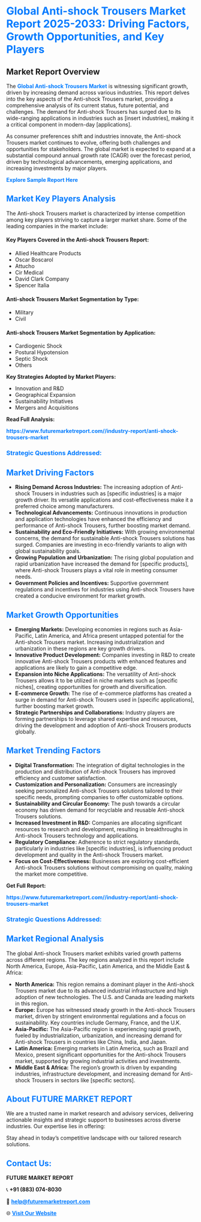 <h1 style="color: #007BFF;">Global Anti-shock Trousers Market Report 2025-2033: Driving Factors, Growth Opportunities, and Key Players</h1>

<section id="overview">
<h2>Market Report Overview</h2>
<p>The <a href="https://www.futuremarketreport.com//industry-report/anti-shock-trousers-market" style="color: #007BFF; text-decoration: none;"><strong>Global Anti-shock Trousers Market</strong></a> is witnessing significant growth, driven by increasing demand across various industries. This report delves into the key aspects of the Anti-shock Trousers market, providing a comprehensive analysis of its current status, future potential, and challenges. The demand for Anti-shock Trousers has surged due to its wide-ranging applications in industries such as [insert industries], making it a critical component in modern-day [applications].</p>
<p>As consumer preferences shift and industries innovate, the Anti-shock Trousers market continues to evolve, offering both challenges and opportunities for stakeholders. The global market is expected to expand at a substantial compound annual growth rate (CAGR) over the forecast period, driven by technological advancements, emerging applications, and increasing investments by major players.</p>
</section>

<section id="overview">
<p><a href="https://www.futuremarketreport.com//request-sample/reportId=78713" style="color: #007BFF; text-decoration: none;"><strong>Explore Sample Report Here</strong></a></p>
</section>

<section id="key-players">
<h2 style="color: #007BFF;">Market Key Players Analysis</h2>
<p>The Anti-shock Trousers market is characterized by intense competition among key players striving to capture a larger market share. Some of the leading companies in the market include:</p>
<h4>Key Players Covered in the Anti-shock Trousers Report:</h4>
<ul><li>Allied Healthcare Products</li><li>Oscar Boscarol</li><li>Attucho</li><li>Cir Medical</li><li>David Clark Company</li><li>Spencer Italia</li></ul>
<h4>Anti-shock Trousers Market Segmentation by Type:</h4>
<ul><li>Military</li><li>Civil</li></ul>

<h4>Anti-shock Trousers Market Segmentation by Application:</h4>
<ul><li>Cardiogenic Shock</li><li>Postural Hypotension</li><li>Septic Shock</li><li>Others</li></ul>
<p><strong>Key Strategies Adopted by Market Players:</strong></p>
<ul>
<li>Innovation and R&D</li>
<li>Geographical Expansion</li>
<li>Sustainability Initiatives</li>
<li>Mergers and Acquisitions</li>
</ul>
</section>

<section>
<p><strong>Read Full Analysis: </strong></p><a href="https://www.futuremarketreport.com//industry-report/anti-shock-trousers-market" style="color: #007BFF; text-decoration: none;"><strong>https://www.futuremarketreport.com//industry-report/anti-shock-trousers-market</strong></a>
<h3 style="color: #007BFF;">Strategic Questions Addressed:</h3>
</section>

<section id="driving-factors">
<h2 style="color: #007BFF;">Market Driving Factors</h2>
<ul>
<li><strong>Rising Demand Across Industries:</strong> The increasing adoption of Anti-shock Trousers in industries such as [specific industries] is a major growth driver. Its versatile applications and cost-effectiveness make it a preferred choice among manufacturers.</li>
<li><strong>Technological Advancements:</strong> Continuous innovations in production and application technologies have enhanced the efficiency and performance of Anti-shock Trousers, further boosting market demand.</li>
<li><strong>Sustainability and Eco-Friendly Initiatives:</strong> With growing environmental concerns, the demand for sustainable Anti-shock Trousers solutions has surged. Companies are investing in eco-friendly variants to align with global sustainability goals.</li>
<li><strong>Growing Population and Urbanization:</strong> The rising global population and rapid urbanization have increased the demand for [specific products], where Anti-shock Trousers plays a vital role in meeting consumer needs.</li>
<li><strong>Government Policies and Incentives:</strong> Supportive government regulations and incentives for industries using Anti-shock Trousers have created a conducive environment for market growth.</li>
</ul>
</section>

<section id="growth-opportunities">
<h2 style="color: #007BFF;">Market Growth Opportunities</h2>
<ul>
<li><strong>Emerging Markets:</strong> Developing economies in regions such as Asia-Pacific, Latin America, and Africa present untapped potential for the Anti-shock Trousers market. Increasing industrialization and urbanization in these regions are key growth drivers.</li>
<li><strong>Innovative Product Development:</strong> Companies investing in R&D to create innovative Anti-shock Trousers products with enhanced features and applications are likely to gain a competitive edge.</li>
<li><strong>Expansion into Niche Applications:</strong> The versatility of Anti-shock Trousers allows it to be utilized in niche markets such as [specific niches], creating opportunities for growth and diversification.</li>
<li><strong>E-commerce Growth:</strong> The rise of e-commerce platforms has created a surge in demand for Anti-shock Trousers used in [specific applications], further boosting market growth.</li>
<li><strong>Strategic Partnerships and Collaborations:</strong> Industry players are forming partnerships to leverage shared expertise and resources, driving the development and adoption of Anti-shock Trousers products globally.</li>
</ul>
</section>

<section id="trending-factors">
<h2 style="color: #007BFF;">Market Trending Factors</h2>
<ul>
<li><strong>Digital Transformation:</strong> The integration of digital technologies in the production and distribution of Anti-shock Trousers has improved efficiency and customer satisfaction.</li>
<li><strong>Customization and Personalization:</strong> Consumers are increasingly seeking personalized Anti-shock Trousers solutions tailored to their specific needs, prompting companies to offer customizable options.</li>
<li><strong>Sustainability and Circular Economy:</strong> The push towards a circular economy has driven demand for recyclable and reusable Anti-shock Trousers solutions.</li>
<li><strong>Increased Investment in R&D:</strong> Companies are allocating significant resources to research and development, resulting in breakthroughs in Anti-shock Trousers technology and applications.</li>
<li><strong>Regulatory Compliance:</strong> Adherence to strict regulatory standards, particularly in industries like [specific industries], is influencing product development and quality in the Anti-shock Trousers market.</li>
<li><strong>Focus on Cost-Effectiveness:</strong> Businesses are exploring cost-efficient Anti-shock Trousers solutions without compromising on quality, making the market more competitive.</li>
</ul>
</section>

<section>
<p><strong>Get Full Report: </strong></p><a href="https://www.futuremarketreport.com//industry-report/anti-shock-trousers-market" style="color: #007BFF; text-decoration: none;"><strong>https://www.futuremarketreport.com//industry-report/anti-shock-trousers-market</strong></a>
<h3 style="color: #007BFF;">Strategic Questions Addressed:</h3>
</section>


<section id="regional-analysis">
<h2 style="color: #007BFF;">Market Regional Analysis</h2>
<p>The global Anti-shock Trousers market exhibits varied growth patterns across different regions. The key regions analyzed in this report include North America, Europe, Asia-Pacific, Latin America, and the Middle East & Africa:</p>
<ul>
<li><strong>North America:</strong> This region remains a dominant player in the Anti-shock Trousers market due to its advanced industrial infrastructure and high adoption of new technologies. The U.S. and Canada are leading markets in this region.</li>
<li><strong>Europe:</strong> Europe has witnessed steady growth in the Anti-shock Trousers market, driven by stringent environmental regulations and a focus on sustainability. Key countries include Germany, France, and the U.K.</li>
<li><strong>Asia-Pacific:</strong> The Asia-Pacific region is experiencing rapid growth, fueled by industrialization, urbanization, and increasing demand for Anti-shock Trousers in countries like China, India, and Japan.</li>
<li><strong>Latin America:</strong> Emerging markets in Latin America, such as Brazil and Mexico, present significant opportunities for the Anti-shock Trousers market, supported by growing industrial activities and investments.</li>
<li><strong>Middle East & Africa:</strong> The region’s growth is driven by expanding industries, infrastructure development, and increasing demand for Anti-shock Trousers in sectors like [specific sectors].</li>
</ul>
</section>

<footer>
<h2 style="color: #007BFF;">About FUTURE MARKET REPORT</h2>
<p>We are a trusted name in market research and advisory services, delivering actionable insights and strategic support to businesses across diverse industries. Our expertise lies in offering:</p>

<p>Stay ahead in today’s competitive landscape with our tailored research solutions.</p>

<h2 style="color: #007BFF;">Contact Us:</h2>
<p><strong>FUTURE MARKET REPORT</strong></p>
<p>📞 <strong>+91 (883) 074-8030</strong></p>
<p>📧 <strong><a href="mailto:help@futuremarketreport.com" style="color: #007BFF;">help@futuremarketreport.com</a></strong></p>
<p>🌐 <strong><a href="https://www.futuremarketreport.com/" style="color: #007BFF;">Visit Our Website</a></strong></p>
</footer>